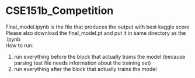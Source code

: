 # CSE151b_Competition
Final_model.ipynb is the file that produces the output with best kaggle score <br>
Please also download the final_model.pt and put it in same directory as the .ipynb <br> 
How to run: <br>
1. run everything before the block that actually trains the model (because parsing test file needs information about the training set)
2. run everything after the block that actually trains the model
